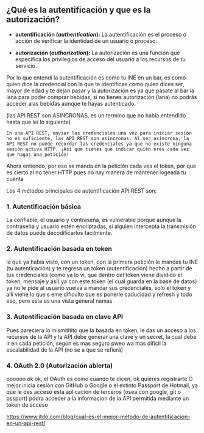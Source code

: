 ## ¿Qué es la autentificación y que es la autorización?


-   **autentificación (**_**authentication**_**):** La autentificación es el proceso o acción de verificar la identidad de un usuario o proceso.  

-   **autorización (**_**authorization**_**):** La autorización es una función que especifica los privilegios de acceso del usuario a los recursos de tu servicio.

Por lo que entendí la autentificación es como tu INE en un bar, es como quien dice la credencial con la que te identificas como quien dices ser, mayor de edad y te dejan pasar y la autorización es ya que pásate al bar la lana para poder comprar bebidas, si no tienes autorización (lana) no podrás acceder alas bebidas aunque te hayas autenticado.

(las API REST son ASINCRONAS, es un termino que no había entendido hasta que lei lo siguiente)

```
En una API REST, enviar las credenciales una vez para iniciar sesión no es suficiente, las API REST son asíncronas. Al ser asíncrona, la API REST no puede recordar las credenciales ya que no existe ninguna sesión activa HTTP. ¡Así que tienes que indicar quién eres cada vez que hagas una petición!
```

Ahora entiendo, por eso se manda en la petición cada ves el token, por que es cierto al no tener HTTP pues no hay manera de mantener logeada tu cuenta 

Los 4 métodos principales de autentificación API REST son:

### 1.  Autentificación básica
La confiable, el usuario y contraseña, es vulnerable porque aunque la contraseña y usuario estén encriptadas, si alguien intercepta la transmisión de datos puede decodificarlos fácilmente.

### 2.  Autentificación basada en token

la que ya había visto, con un token, con la primera petición le mandas tu INE (tu autenticación) y te regresa un token (autentificación) hecho a partir de tus credenciales (como ya lo vi, que dentro del token viene dividido el token, mensaje y asi) ya con este token (el cual guarda en la base de datos) ya no le pide al usuario vuelva a mandar sus credenciales, solo el token y alli viene lo que s eme dificulto que es ponerle caducidad y refresh y todo eso, pero esta es una vista general namas

### 3.  Autentificación basada en clave API

Pues pareciera lo mismititito que la basada en token, le das un acceso a los recursos de la API y la API debe generar una clave y un secret, la cual debe ir en cada petición, según es mas seguro pweo wa mas difícil la escalabilidad de la API (no se a que se refiera)

### 4.  OAuth 2.0 (Autorización abierta)
oooooo ok ok, el OAuth es como cuando te dicen, ok quieres registrarte Ó mejor inicia cesión con GitHub o Google o el extinto Passport de Hotmail, ya que le des acceso esta aplicacion de terceros (osea con google, git o pssport) podra acceder a la informacion de la API permitida mediante un token de acceso


https://www.itdo.com/blog/cual-es-el-mejor-metodo-de-autentificacion-en-un-api-rest/
